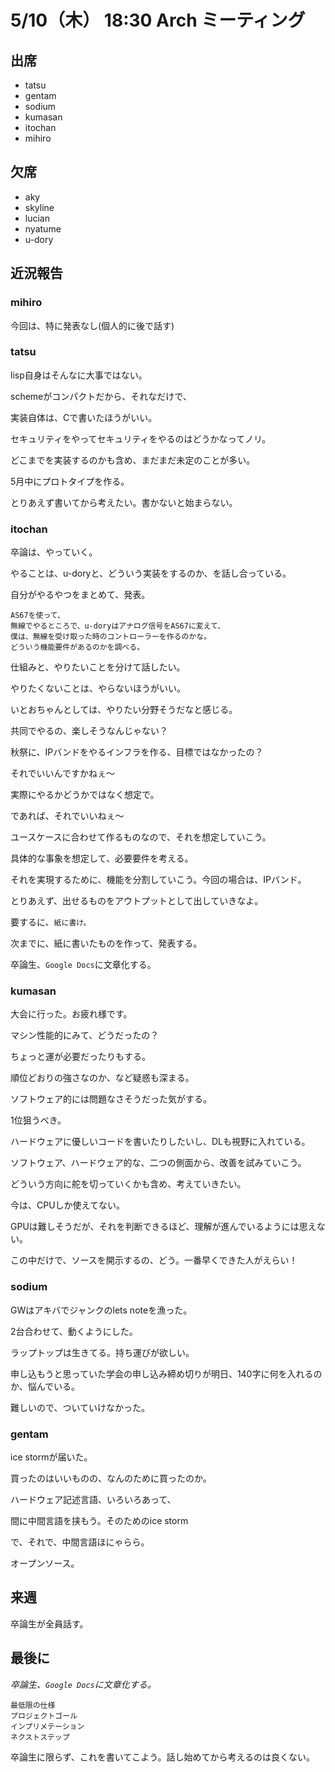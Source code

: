 # 5/10（木） 18:30 Arch ミーティング

## 出席

- tatsu
- gentam
- sodium
- kumasan
- itochan
- mihiro

## 欠席

- aky
- skyline
- lucian
- nyatume
- u-dory

## 近況報告

### mihiro

今回は、特に発表なし(個人的に後で話す)

### tatsu

lisp自身はそんなに大事ではない。

schemeがコンパクトだから、それなだけで、

実装自体は、Cで書いたほうがいい。

セキュリティをやってセキュリティをやるのはどうかなってノリ。

どこまでを実装するのかも含め、まだまだ未定のことが多い。

5月中にプロトタイプを作る。

とりあえず書いてから考えたい。書かないと始まらない。

### itochan

卒論は、やっていく。

やることは、u-doryと、どういう実装をするのか、を話し合っている。

自分がやるやつをまとめて、発表。

```
AS67を使って、
無線でやるところで、u-doryはアナログ信号をAS67に変えて、
僕は、無線を受け取った時のコントローラーを作るのかな。
どういう機能要件があるのかを調べる。
```

仕組みと、やりたいことを分けて話したい。

やりたくないことは、やらないほうがいい。

いとおちゃんとしては、やりたい分野そうだなと感じる。

共同でやるの、楽しそうなんじゃない？

秋祭に、IPバンドをやるインフラを作る、目標ではなかったの？

それでいいんですかねぇ〜

実際にやるかどうかではなく想定で。

であれば、それでいいねぇ〜

ユースケースに合わせて作るものなので、それを想定していこう。

具体的な事象を想定して、必要要件を考える。

それを実現するために、機能を分割していこう。今回の場合は、IPバンド。

とりあえず、出せるものをアウトプットとして出していきなよ。

要するに、`紙に書け。`

次までに、紙に書いたものを作って、発表する。

卒論生、`Google Docs`に文章化する。

### kumasan

大会に行った。お疲れ様です。

マシン性能的にみて、どうだったの？

ちょっと運が必要だったりもする。

順位どおりの強さなのか、など疑惑も深まる。

ソフトウェア的には問題なさそうだった気がする。

1位狙うべき。

ハードウェアに優しいコードを書いたりしたいし、DLも視野に入れている。

ソフトウェア、ハードウェア的な、二つの側面から、改善を試みていこう。

どういう方向に舵を切っていくかも含め、考えていきたい。

今は、CPUしか使えてない。

GPUは難しそうだが、それを判断できるほど、理解が進んでいるようには思えない。

この中だけで、ソースを開示するの、どう。一番早くできた人がえらい！

### sodium

GWはアキバでジャンクのlets noteを漁った。

2台合わせて、動くようにした。

ラップトップは生きてる。持ち運びが欲しい。

申し込もうと思っていた学会の申し込み締め切りが明日、140字に何を入れるのか、悩んでいる。

難しいので、ついていけなかった。

### gentam

ice stormが届いた。

買ったのはいいものの、なんのために買ったのか。

ハードウェア記述言語、いろいろあって、

間に中間言語を挟もう。そのためのice storm

で、それで、中間言語ほにゃらら。

オープンソース。

## 来週

卒論生が全員話す。

## 最後に

*卒論生、`Google Docs`に文章化する。*

```plain
最低限の仕様
プロジェクトゴール
インプリメテーション
ネクストステップ
```

卒論生に限らず、これを書いてこよう。話し始めてから考えるのは良くない。
